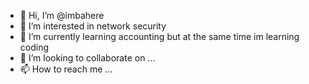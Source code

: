 - 👋 Hi, I’m @imbahere
- 👀 I’m interested in network security
- 🌱 I’m currently learning accounting but at the same time im learning coding
- 💞️ I’m looking to collaborate on ...
- 📫 How to reach me ...

<!---
imbahere/imbahere is a ✨ special ✨ repository because its `README.md` (this file) appears on your GitHub profile.
You can click the Preview link to take a look at your changes.
--->
